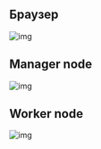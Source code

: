 ## Браузер
![img](browser.png)
## Manager node
![img](manager.png)
## Worker node
![img](worker.png)

